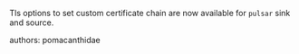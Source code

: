 Tls options to set custom certificate chain are now available for `pulsar` sink and source.

authors: pomacanthidae
